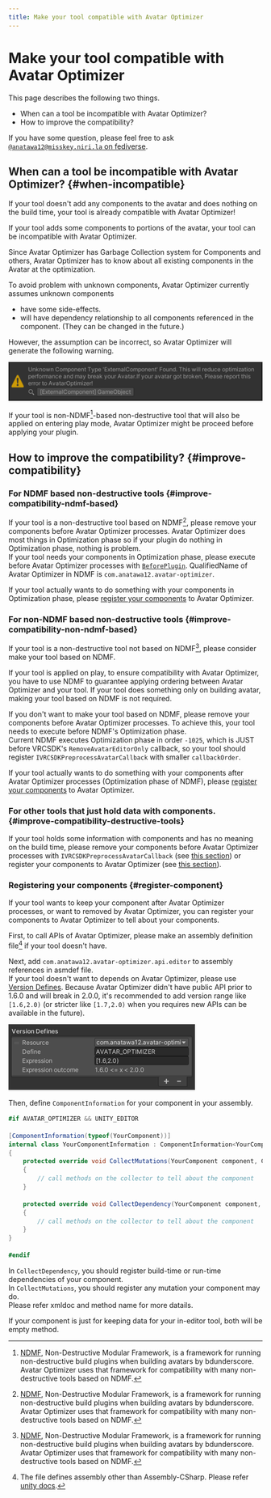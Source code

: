 ```yaml
---
title: Make your tool compatible with Avatar Optimizer
---
```


# Make your tool compatible with Avatar Optimizer

This page describes the following two things.

- When can a tool be incompatible with Avatar Optimizer?
- How to improve the compatibility?

If you have some question, please feel free to ask [`@anatawa12@misskey.niri.la` on fediverse][fediverse].

## When can a tool be incompatible with Avatar Optimizer? {#when-incompatible}

If your tool doesn't add any components to the avatar and does nothing on the build time,
your tool is already compatible with Avatar Optimizer!

If your tool adds some components to portions of the avatar, your tool can be incompatible with Avatar Optimizer.

Since Avatar Optimizer has Garbage Collection system for Components and others, Avatar Optimizer has to 
know about all existing components in the Avatar at the optimization.

To avoid problem with unknown components, Avatar Optimizer currently assumes unknown components
- have some side-effects.
- will have dependency relationship to all components referenced in the component.
  (They can be changed in the future.)

However, the assumption can be incorrect, so Avatar Optimizer will generate the following warning.

![unknown-component-warning](unknown-component-warning.png)

If your tool is non-NDMF[^NDMF]-based non-destructive tool that will also be applied on entering play mode,
Avatar Optimizer might be proceed before applying your plugin.

## How to improve the compatibility? {#improve-compatibility}

### For NDMF based non-destructive tools {#improve-compatibility-ndmf-based}

If your tool is a non-destructive tool based on NDMF[^NDMF], please remove your components before
Avatar Optimizer processes. Avatar Optimizer does most things in Optimization phase
so if your plugin do nothing in Optimization phase, nothing is problem.\
If your tool needs your components in Optimization phase, 
please execute before Avatar Optimizer processes with [`BeforePlugin`][ndmf-BeforePlugin]. 
QualifiedName of Avatar Optimizer in NDMF is `com.anatawa12.avatar-optimizer`.

If your tool actually wants to do something with your components in Optimization phase,
please [register your components][register-component] to Avatar Optimizer.

### For non-NDMF based non-destructive tools {#improve-compatibility-non-ndmf-based}

If your tool is a non-destructive tool not based on NDMF[^NDMF], please consider
make your tool based on NDMF.

If your tool is applied on play, to ensure compatibility with Avatar Optimizer, you have to use NDMF to
guarantee applying ordering between Avatar Optimizer and your tool.
If your tool does something only on building avatar, making your tool based on NDMF is not required.

If you don't want to make your tool based on NDMF, please remove your components before Avatar Optimizer processes.
To achieve this, your tool needs to execute before NDMF's Optimization phase.\
Current NDMF executes Optimization phase in order `-1025`, which is JUST before VRCSDK's `RemoveAvatarEditorOnly`
callback, so your tool should register `IVRCSDKPreprocessAvatarCallback` with smaller `callbackOrder`.

If your tool actually wants to do something with your components after Avatar Optimizer processes 
(Optimization phase of NDMF), please [register your components][register-component] to Avatar Optimizer.

### For other tools that just hold data with components. {#improve-compatibility-destructive-tools}

If your tool holds some information with components and has no meaning on the build time, 
please remove your components before Avatar Optimizer processes with `IVRCSDKPreprocessAvatarCallback` (see [this section](#improve-compatibility-non-ndmf-based)) 
or register your components to Avatar Optimizer (see [this section][register-component]).

### Registering your components {#register-component}

If your tool wants to keep your component after Avatar Optimizer processes, or want to removed by Avatar Optimizer,
you can register your components to Avatar Optimizer to tell about your components.

First, to call APIs of Avatar Optimizer, please make an assembly definition file[^asmdef] if your tool doesn't have.

Next, add `com.anatawa12.avatar-optimizer.api.editor` to assembly references in asmdef file.\
If your tool doesn't want to depends on Avatar Optimizer, please use [Version Defines].
Because Avatar Optimizer didn't have public API prior to 1.6.0 and will break in 2.0.0, 
it's recommended to add version range like `[1.6,2.0)`
(or stricter like `[1.7,2.0)` when you requires new APIs can be available in the future).

![version-defines.png](version-defines.png)

Then, define `ComponentInformation` for your component in your assembly.

```csharp
#if AVATAR_OPTIMIZER && UNITY_EDITOR

[ComponentInformation(typeof(YourComponent))]
internal class YourComponentInformation : ComponentInformation<YourComponent>
{
    protected override void CollectMutations(YourComponent component, ComponentMutationsCollector collector)
    {
        // call methods on the collector to tell about the component
    }

    protected override void CollectDependency(YourComponent component, ComponentDependencyCollector collector)
    {
        // call methods on the collector to tell about the component
    }
}

#endif
```

In `CollectDependency`, you should register build-time or run-time dependencies of your component.\
In `CollectMutations`, you should register any mutation your component may do.\
Please refer xmldoc and method name for more datails.

If your component is just for keeping data for your in-editor tool, both will be empty method.

[fediverse]: https://misskey.niri.la/@anatawa12
[ndmf-BeforePlugin]: https://ndmf.nadena.dev/api/nadena.dev.ndmf.fluent.Sequence.html#nadena_dev_ndmf_fluent_Sequence_BeforePlugin_System_String_System_String_System_Int32_
[register-component]: #register-component

[^asmdef]: The file defines assembly other than Assembly-CSharp. Please refer [unity docs](https://docs.unity3d.com/2019.4/Documentation/Manual/ScriptCompilationAssemblyDefinitionFiles.html).
[^NDMF]: [NDMF], Non-Destructive Modular Framework, is a framework for running non-destructive build plugins when 
building avatars by bdunderscore. Avatar Optimizer uses that framework for compatibility 
with many non-destructive tools based on NDMF.

[NDMF]: https://ndmf.nadena.dev/
[modular-avatar]: https://modular-avatar.nadena.dev/
[Version Defines]: https://docs.unity3d.com/2019.4/Documentation/Manual/ScriptCompilationAssemblyDefinitionFiles.html#define-symbols
